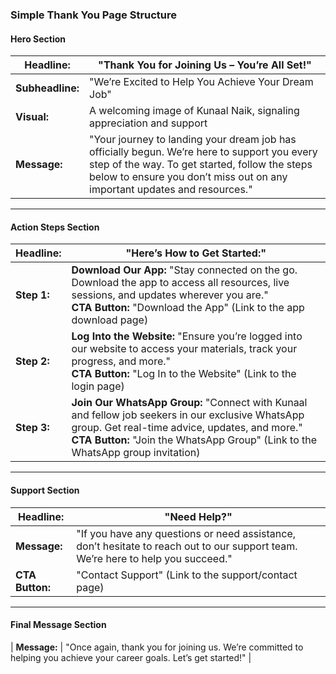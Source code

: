 ### **Simple Thank You Page Structure**


#### **Hero Section**
| **Headline:** | "Thank You for Joining Us – You’re All Set!" |
|---------------|----------------------------------------------------------------------------------------|
| **Subheadline:** | "We’re Excited to Help You Achieve Your Dream Job" |
| **Visual:** | A welcoming image of Kunaal Naik, signaling appreciation and support |
| **Message:** | "Your journey to landing your dream job has officially begun. We’re here to support you every step of the way. To get started, follow the steps below to ensure you don’t miss out on any important updates and resources." |

---

#### **Action Steps Section**
| **Headline:** | "Here’s How to Get Started:" |
|---------------|----------------------------------------------------------------------------------------|
| **Step 1:** | **Download Our App:** "Stay connected on the go. Download the app to access all resources, live sessions, and updates wherever you are." <br> **CTA Button:** "Download the App" (Link to the app download page) |
| **Step 2:** | **Log Into the Website:** "Ensure you’re logged into our website to access your materials, track your progress, and more." <br> **CTA Button:** "Log In to the Website" (Link to the login page) |
| **Step 3:** | **Join Our WhatsApp Group:** "Connect with Kunaal and fellow job seekers in our exclusive WhatsApp group. Get real-time advice, updates, and more." <br> **CTA Button:** "Join the WhatsApp Group" (Link to the WhatsApp group invitation) |

---

#### **Support Section**
| **Headline:** | "Need Help?" |
|---------------|----------------------------------------------------------------------------------------|
| **Message:** | "If you have any questions or need assistance, don’t hesitate to reach out to our support team. We’re here to help you succeed." |
| **CTA Button:** | "Contact Support" (Link to the support/contact page) |

---

#### **Final Message Section**
| **Message:** | "Once again, thank you for joining us. We’re committed to helping you achieve your career goals. Let’s get started!" |
